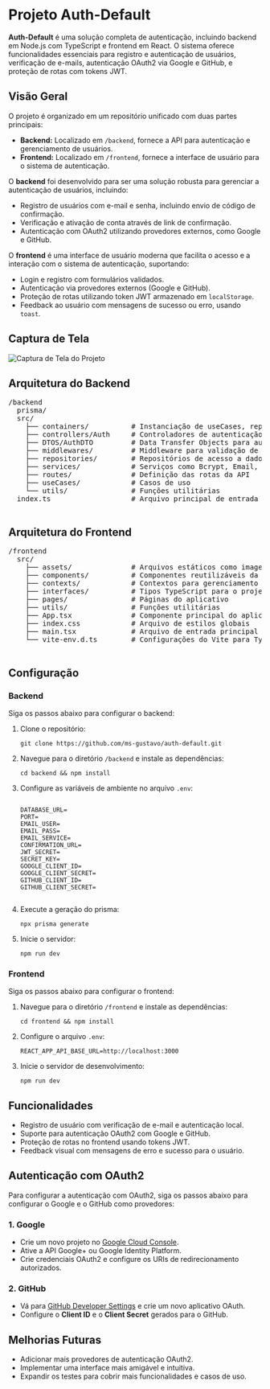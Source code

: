 <h1>Projeto Auth-Default</h1>
    <p><strong>Auth-Default</strong> é uma solução completa de autenticação, incluindo backend em Node.js com TypeScript e frontend em React. O sistema oferece funcionalidades essenciais para registro e autenticação de usuários, verificação de e-mails, autenticação OAuth2 via Google e GitHub, e proteção de rotas com tokens JWT.</p>

<h2>Visão Geral</h2>
    <p>O projeto é organizado em um repositório unificado com duas partes principais:</p>
    <ul>
      <li><strong>Backend:</strong> Localizado em <code>/backend</code>, fornece a API para autenticação e gerenciamento de usuários.</li>
      <li><strong>Frontend:</strong> Localizado em <code>/frontend</code>, fornece a interface de usuário para o sistema de autenticação.</li>
    </ul>
     <p>O <strong>backend</strong> foi desenvolvido para ser uma solução robusta para gerenciar a autenticação de usuários, incluindo:</p>
    <ul>
      <li>Registro de usuários com e-mail e senha, incluindo envio de código de confirmação.</li>
      <li>Verificação e ativação de conta através de link de confirmação.</li>
      <li>Autenticação com OAuth2 utilizando provedores externos, como Google e GitHub.</li>
    </ul>
    <p>O <strong>frontend</strong> é uma interface de usuário moderna que facilita o acesso e a interação com o sistema de autenticação, suportando:</p>
    <ul>
      <li>Login e registro com formulários validados.</li>
      <li>Autenticação via provedores externos (Google e GitHub).</li>
      <li>Proteção de rotas utilizando token JWT armazenado em <code>localStorage</code>.</li>
      <li>Feedback ao usuário com mensagens de sucesso ou erro, usando <code>toast</code>.</li>
    </ul>

 <h2>Captura de Tela</h2>
    <img src="https://github.com/user-attachments/assets/759e7897-35aa-49d5-a188-6d0ad6b83b26" alt="Captura de Tela do Projeto">

 <h2>Arquitetura do Backend</h2>
    <pre>
/backend
  prisma/
  src/
    ├── containers/          # Instanciação de useCases, repositórios e serviços
    ├── controllers/Auth     # Controladores de autenticação
    ├── DTOS/AuthDTO         # Data Transfer Objects para autenticação
    ├── middlewares/         # Middleware para validação de dados
    ├── repositories/        # Repositórios de acesso a dados
    ├── services/            # Serviços como Bcrypt, Email, Token, User
    ├── routes/              # Definição das rotas da API
    ├── useCases/            # Casos de uso
    └── utils/               # Funções utilitárias
  index.ts                   # Arquivo principal de entrada
    </pre>

 <h2>Arquitetura do Frontend</h2>
    <pre>
/frontend
  src/
    ├── assets/              # Arquivos estáticos como imagens e ícones
    ├── components/          # Componentes reutilizáveis da interface
    ├── contexts/            # Contextos para gerenciamento de estado, como autenticação
    ├── interfaces/          # Tipos TypeScript para o projeto
    ├── pages/               # Páginas do aplicativo
    ├── utils/               # Funções utilitárias
    ├── App.tsx              # Componente principal do aplicativo
    ├── index.css            # Arquivo de estilos globais
    ├── main.tsx             # Arquivo de entrada principal do React
    └── vite-env.d.ts        # Configurações do Vite para TypeScript
    </pre>

 <h2>Configuração</h2>
    <h3>Backend</h3>
    <p>Siga os passos abaixo para configurar o backend:</p>
    <ol>
      <li>Clone o repositório:
        <pre><code>git clone https://github.com/ms-gustavo/auth-default.git</code></pre>
      </li>
      <li>Navegue para o diretório <code>/backend</code> e instale as dependências:
        <pre><code>cd backend && npm install</code></pre>
      </li>
      <li>Configure as variáveis de ambiente no arquivo <code>.env</code>:
        <pre><code>
DATABASE_URL=
PORT=
EMAIL_USER=
EMAIL_PASS=
EMAIL_SERVICE=
CONFIRMATION_URL=
JWT_SECRET=
SECRET_KEY=
GOOGLE_CLIENT_ID=
GOOGLE_CLIENT_SECRET=
GITHUB_CLIENT_ID=
GITHUB_CLIENT_SECRET=
        </code></pre>
      </li>
      <li>Execute a geração do prisma:
        <pre><code>npx prisma generate</code></pre>
      </li>
      <li>Inicie o servidor:
        <pre><code>npm run dev</code></pre>
      </li>
    </ol>

<h3>Frontend</h3>
    <p>Siga os passos abaixo para configurar o frontend:</p>
    <ol>
      <li>Navegue para o diretório <code>/frontend</code> e instale as dependências:
        <pre><code>cd frontend && npm install</code></pre>
      </li>
      <li>Configure o arquivo <code>.env</code>:
        <pre><code>REACT_APP_API_BASE_URL=http://localhost:3000</code></pre>
      </li>
      <li>Inicie o servidor de desenvolvimento:
        <pre><code>npm run dev</code></pre>
      </li>
    </ol>

  <h2>Funcionalidades</h2>
    <ul>
      <li>Registro de usuário com verificação de e-mail e autenticação local.</li>
      <li>Suporte para autenticação OAuth2 com Google e GitHub.</li>
      <li>Proteção de rotas no frontend usando tokens JWT.</li>
      <li>Feedback visual com mensagens de erro e sucesso para o usuário.</li>
    </ul>


 <h2>Autenticação com OAuth2</h2>
    <p>Para configurar a autenticação com OAuth2, siga os passos abaixo para configurar o Google e o GitHub como provedores:</p>
    <h3>1. Google</h3>
    <ul>
      <li>Crie um novo projeto no <a href="https://console.developers.google.com/">Google Cloud Console</a>.</li>
      <li>Ative a API Google+ ou Google Identity Platform.</li>
      <li>Crie credenciais OAuth2 e configure os URIs de redirecionamento autorizados.</li>
    </ul>

 <h3>2. GitHub</h3>
    <ul>
      <li>Vá para <a href="https://github.com/settings/developers">GitHub Developer Settings</a> e crie um novo aplicativo OAuth.</li>
      <li>Configure o <strong>Client ID</strong> e o <strong>Client Secret</strong> gerados para o GitHub.</li>
    </ul>

 <h2>Melhorias Futuras</h2>
    <ul>
      <li>Adicionar mais provedores de autenticação OAuth2.</li>
      <li>Implementar uma interface mais amigável e intuitiva.</li>
      <li>Expandir os testes para cobrir mais funcionalidades e casos de uso.</li>
    </ul>

